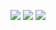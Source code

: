 [![](https://img.shields.io/badge/JavaScript-Languages-informational?style=for-the-badge&logo=javascript&logoColor=393939&labelColor=f7df1e&color=6f6f6f)](https://262.ecma-international.org/11.0/)
[![](https://img.shields.io/badge/Sass-Languages-informational?style=for-the-badge&logo=sass&logoColor=f4f4f4&labelColor=cc6699&color=6f6f6f)](https://www.sass-lang.org)
[![](https://img.shields.io/badge/Three\.js-Tools-informational?style=for-the-badge&logo=three\.js&logoColor=f4f4f4&labelColor=000&color=6f6f6f)](https://www.threejs.org)
